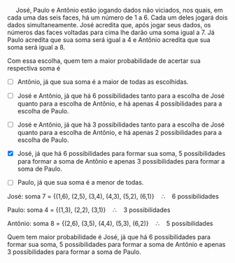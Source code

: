

     José, Paulo e Antônio estão jogando dados não viciados, nos quais, em cada uma das seis faces, há um número de 1 a 6. Cada um deles jogará dois dados simultaneamente. José acredita que, após jogar seus dados, os números das faces voltadas para cima lhe darão uma soma igual a 7. Já Paulo acredita que sua soma será igual a 4 e Antônio acredita que sua soma será igual a 8.

Com essa escolha, quem tem a maior probabilidade de acertar sua respectiva soma é



- [ ] Antônio, já que sua soma é a maior de todas as escolhidas.
- [ ] José e Antônio, já que há 6 possibilidades tanto para a escolha de José quanto para a escolha de Antônio, e há apenas 4 possibilidades para a escolha de Paulo.
- [ ] José e Antônio, já que há 3 possibilidades tanto para a escolha de José quanto para a escolha de Antônio, e há apenas 2 possibilidades para a escolha de Paulo.
- [x] José, já que há 6 possibilidades para formar sua soma, 5 possibilidades para formar a soma de Antônio e apenas 3 possibilidades para formar a soma de Paulo.
- [ ] Paulo, já que sua soma é a menor de todas.


José: soma 7 = {(1,6), (2,5), (3,4), (4,3), (5,2), (6,1)}    ∴    6 possibilidades

Paulo: soma 4 = {(1,3), (2,2), (3,1)}    ∴    3 possibilidades

Antônio: soma 8 = {(2,6), (3,5), (4,4), (5,3), (6,2)}    ∴    5 possibilidades

Quem tem maior probabilidade é José, já que há 6 possibilidades para formar sua soma, 5 possibilidades para formar a soma de Antônio e apenas 3 possibilidades para formar a soma de Paulo.
